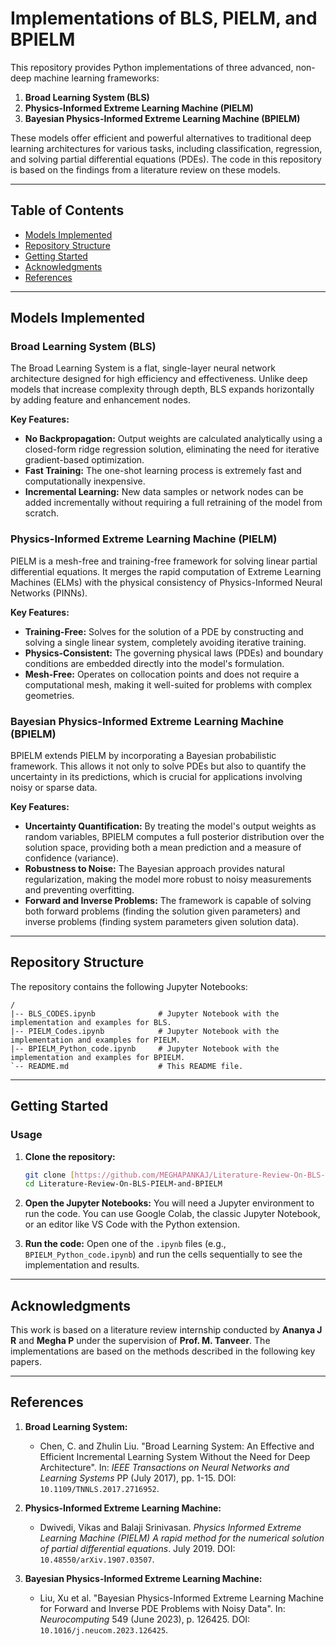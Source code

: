# Implementations of BLS, PIELM, and BPIELM

This repository provides Python implementations of three advanced, non-deep machine learning frameworks:

1.  **Broad Learning System (BLS)**
2.  **Physics-Informed Extreme Learning Machine (PIELM)**
3.  **Bayesian Physics-Informed Extreme Learning Machine (BPIELM)**

These models offer efficient and powerful alternatives to traditional deep learning architectures for various tasks, including classification, regression, and solving partial differential equations (PDEs). The code in this repository is based on the findings from a literature review on these models.

---

## Table of Contents
- [Models Implemented](#models-implemented)
- [Repository Structure](#repository-structure)
- [Getting Started](#getting-started)
- [Acknowledgments](#acknowledgments)
- [References](#references)

---

## Models Implemented

### Broad Learning System (BLS)
The Broad Learning System is a flat, single-layer neural network architecture designed for high efficiency and effectiveness. Unlike deep models that increase complexity through depth, BLS expands horizontally by adding feature and enhancement nodes.

**Key Features:**
* **No Backpropagation:** Output weights are calculated analytically using a closed-form ridge regression solution, eliminating the need for iterative gradient-based optimization.
* **Fast Training:** The one-shot learning process is extremely fast and computationally inexpensive.
* **Incremental Learning:** New data samples or network nodes can be added incrementally without requiring a full retraining of the model from scratch.

### Physics-Informed Extreme Learning Machine (PIELM)
PIELM is a mesh-free and training-free framework for solving linear partial differential equations. It merges the rapid computation of Extreme Learning Machines (ELMs) with the physical consistency of Physics-Informed Neural Networks (PINNs).

**Key Features:**
* **Training-Free:** Solves for the solution of a PDE by constructing and solving a single linear system, completely avoiding iterative training.
* **Physics-Consistent:** The governing physical laws (PDEs) and boundary conditions are embedded directly into the model's formulation.
* **Mesh-Free:** Operates on collocation points and does not require a computational mesh, making it well-suited for problems with complex geometries.

### Bayesian Physics-Informed Extreme Learning Machine (BPIELM)
BPIELM extends PIELM by incorporating a Bayesian probabilistic framework. This allows it not only to solve PDEs but also to quantify the uncertainty in its predictions, which is crucial for applications involving noisy or sparse data.

**Key Features:**
* **Uncertainty Quantification:** By treating the model's output weights as random variables, BPIELM computes a full posterior distribution over the solution space, providing both a mean prediction and a measure of confidence (variance).
* **Robustness to Noise:** The Bayesian approach provides natural regularization, making the model more robust to noisy measurements and preventing overfitting.
* **Forward and Inverse Problems:** The framework is capable of solving both forward problems (finding the solution given parameters) and inverse problems (finding system parameters given solution data).

---

## Repository Structure
The repository contains the following Jupyter Notebooks:
```
/
|-- BLS_CODES.ipynb              # Jupyter Notebook with the implementation and examples for BLS.
|-- PIELM_Codes.ipynb            # Jupyter Notebook with the implementation and examples for PIELM.
|-- BPIELM_Python_code.ipynb     # Jupyter Notebook with the implementation and examples for BPIELM.
`-- README.md                    # This README file.
```

---

## Getting Started

### Usage

1.  **Clone the repository:**
    ```bash
    git clone [https://github.com/MEGHAPANKAJ/Literature-Review-On-BLS-PIELM-and-BPIELM.git](https://github.com/MEGHAPANKAJ/Literature-Review-On-BLS-PIELM-and-BPIELM.git)
    cd Literature-Review-On-BLS-PIELM-and-BPIELM
    ```
    
2.  **Open the Jupyter Notebooks:**
    You will need a Jupyter environment to run the code. You can use Google Colab, the classic Jupyter Notebook, or an editor like VS Code with the Python extension.

3.  **Run the code:**
    Open one of the `.ipynb` files (e.g., `BPIELM_Python_code.ipynb`) and run the cells sequentially to see the implementation and results.

---

## Acknowledgments
This work is based on a literature review internship conducted by  **Ananya J R** and **Megha P** under the supervision of **Prof. M. Tanveer**. The implementations are based on the methods described in the following key papers.

---

## References
1.  **Broad Learning System:**
    * Chen, C. and Zhulin Liu. "Broad Learning System: An Effective and Efficient Incremental Learning System Without the Need for Deep Architecture". In: *IEEE Transactions on Neural Networks and Learning Systems* PP (July 2017), pp. 1-15. DOI: `10.1109/TNNLS.2017.2716952`.

2.  **Physics-Informed Extreme Learning Machine:**
    * Dwivedi, Vikas and Balaji Srinivasan. *Physics Informed Extreme Learning Machine (PIELM) A rapid method for the numerical solution of partial differential equations*. July 2019. DOI: `10.48550/arXiv.1907.03507`.

3.  **Bayesian Physics-Informed Extreme Learning Machine:**
    * Liu, Xu et al. "Bayesian Physics-Informed Extreme Learning Machine for Forward and Inverse PDE Problems with Noisy Data". In: *Neurocomputing* 549 (June 2023), p. 126425. DOI: `10.1016/j.neucom.2023.126425`.
